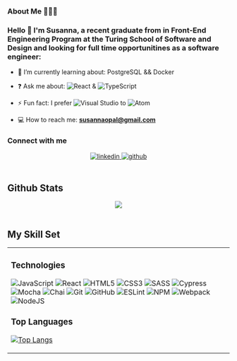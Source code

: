 
### About Me  👩🏻‍💻
  
### Hello 👋  I'm Susanna, a recent graduate from in Front-End Engineering Program at the Turing School of Software and Design and looking for full time opportunitines as a software engineer:

- 🌱 I’m currently learning about:  PostgreSQL && Docker

  
- ❓ Ask me about: ![React](https://img.shields.io/badge/react-%2320232a.svg?style=for-the-badge&logo=react&logoColor=%2361DAFB) & ![TypeScript](https://img.shields.io/badge/typescript-%23007ACC.svg?style=for-the-badge&logo=typescript&logoColor=white)

- ⚡ Fun fact: I prefer ![Visual Studio](https://img.shields.io/badge/Visual%20Studio-5C2D91.svg?style=for-the-badge&logo=visual-studio&logoColor=white) to  ![Atom](https://img.shields.io/badge/Atom-%2366595C.svg?style=for-the-badge&logo=atom&logoColor=white)

- 💻 How to reach me: **susannaopal@gmail.com**

### Connect with me  
<div align="center">
<a href="https://www.linkedin.com/in/susannacarey/" target="_blank">
<img src=https://img.shields.io/badge/linkedin-%231E77B5.svg?&style=for-the-badge&logo=linkedin&logoColor=white alt=linkedin style="margin-bottom: 5px;" />
</a>  
<a href="https://github.com/https://github.com/susannaopal" target="_blank">
<img src=https://img.shields.io/badge/github-%2324292e.svg?&style=for-the-badge&logo=github&logoColor=white alt=github style="margin-bottom: 5px;" />
</a>
</div>  
<br/>  



## Github Stats  
<div align="center"><img src="https://github-readme-stats.vercel.app/api?username=susannaopal&show_icons=true&count_private=true&hide_border=true&theme=tokyonight" align="center" /></div>  

<br/>  

## My Skill Set  
<table><tr><td valign="top" width="33%">


### Technologies   
![JavaScript](https://img.shields.io/badge/javascript-%23323330.svg?style=for-the-badge&logo=javascript&logoColor=%23F7DF1E)
![React](https://img.shields.io/badge/react-%2320232a.svg?style=for-the-badge&logo=react&logoColor=%2361DAFB)
![HTML5](https://img.shields.io/badge/html5-%23E34F26.svg?style=for-the-badge&logo=html5&logoColor=white)
![CSS3](https://img.shields.io/badge/css3-%231572B6.svg?style=for-the-badge&logo=css3&logoColor=white)
![SASS](https://img.shields.io/badge/SASS-hotpink.svg?style=for-the-badge&logo=SASS&logoColor=white)
![Cypress](https://img.shields.io/badge/-cypress-%23E5E5E5?style=for-the-badge&logo=cypress&logoColor=058a5e)
![Mocha](https://img.shields.io/badge/-mocha-%238D6748?style=for-the-badge&logo=mocha&logoColor=white)
![Chai](https://img.shields.io/badge/chai-A30701?style=for-the-badge&logo=chai&logoColor=white)
![Git](https://img.shields.io/badge/git-%23F05033.svg?style=for-the-badge&logo=git&logoColor=white)
![GitHub](https://img.shields.io/badge/github-%23121011.svg?style=for-the-badge&logo=github&logoColor=white)
![ESLint](https://img.shields.io/badge/ESLint-4B3263?style=for-the-badge&logo=eslint&logoColor=white)
![NPM](https://img.shields.io/badge/NPM-%23000000.svg?style=for-the-badge&logo=npm&logoColor=white)
![Webpack](https://img.shields.io/badge/webpack-%238DD6F9.svg?style=for-the-badge&logo=webpack&logoColor=black)
![NodeJS](https://img.shields.io/badge/node.js-6DA55F?style=for-the-badge&logo=node.js&logoColor=white)

    
 ### Top Languages 
[![Top Langs](https://github-readme-stats.vercel.app/api/top-langs/?username=susannaopal)](https://github.com/susannoapl/github-readme-stats)
  

